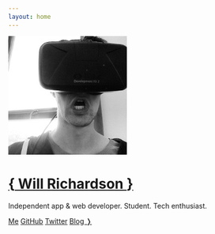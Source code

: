 ```yaml
---
layout: home
---
```


![That's me](/images/me.jpg)

<h1>
  <a href="http://twitter.com/javanut13">
    <span class="arrow">{</span>&nbsp;Will Richardson&nbsp;<span class="arrow">}</span>
  </a>
</h1>

Independent app &amp; web developer. Student. Tech enthusiast.

<a class="btn btn-primary btn-sm" href="/me">Me</a>
<a class="btn btn-primary btn-sm" href="http://github.com/javanut13">GitHub</a>
<a class="btn btn-primary btn-sm" href="http://twitter.com/javanut13">Twitter</a>
<a class="btn btn-primary btn-sm" href="/blog">Blog &#10093;</a>